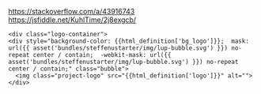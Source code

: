 https://stackoverflow.com/a/43916743
https://jsfiddle.net/KuhlTime/2j8exgcb/


    <div class="logo-container">
    <div style="background-color: {{html_definition['bg_logo']}};  mask: url({{ asset('bundles/steffenustarter/img/lup-bubble.svg') }}) no-repeat center / contain;  -webkit-mask: url({{ asset('bundles/steffenustarter/img/lup-bubble.svg') }}) no-repeat center / contain;" class="bubble">
      <img class="project-logo" src="{{html_definition['logo']}}" alt="">
    </div>